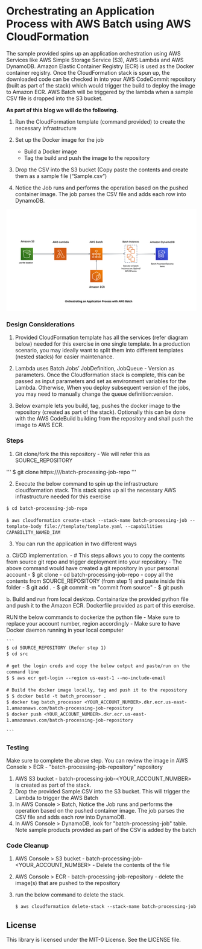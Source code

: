 
# Orchestrating an Application Process with AWS Batch using AWS CloudFormation

The sample provided spins up an application orchestration using AWS Services like AWS Simple Storage Service (S3), AWS Lambda and AWS DynamoDB. Amazon Elastic Container Registry (ECR) is used as the Docker container registry. Once the CloudFormation stack is spun up, the downloaded code can be checked in into your AWS CodeCommit repository (built as part of the stack) which would trigger the build to deploy the image to Amazon ECR. AWS Batch will be triggered by the lambda when a sample CSV file is dropped into the S3 bucket. 

**As part of this blog we will do the following.**

1.	Run the CloudFormation template (command provided) to create the necessary infrastructure

2.	Set up the Docker image for the job
    - Build a Docker image
    - Tag the build and push the image to the repository

3.	Drop the CSV into the S3 bucket (Copy paste the contents and create them as a sample file (“Sample.csv”)

4.	Notice the Job runs and performs the operation based on the pushed container image. The job parses the CSV file and adds each row into DynamoDB.

![Alt text](Orchestrating%20an%20application%20process%20with%20AWS%20Batch.png?raw=true "Title")

### Design Considerations

1. Provided CloudFormation template has all the services (refer diagram below) needed for this exercise in one single template. In a production scenario, you may ideally want to split them into different templates (nested stacks) for easier maintenance.

2. Lambda uses Batch Jobs’ JobDefinition, JobQueue - Version as parameters. Once the Cloudformation stack is complete, this can be passed as input parameters and set as environment variables for the Lambda. Otherwise, When you deploy subsequent version of the jobs, you may need to manually change the queue definition:version.

3. Below example lets you build, tag, pushes the docker image to the repository (created as part of the stack). Optionally this can be done with the AWS CodeBuild building from the repository and shall push the image to AWS ECR.

### Steps

1. Git clone/fork the this repository - We will refer this as SOURCE_REPOSITORY

'''
  $ git clone https://<url>//batch-processing-job-repo
'''

2. Execute the below command to spin up the infrastructure cloudformation stack. This stack spins up all the necessary AWS infrastructure needed for this exercise

```
$ cd batch-processing-job-repo

$ aws cloudformation create-stack --stack-name batch-processing-job --template-body file://template/template.yaml --capabilities CAPABILITY_NAMED_IAM
```

3. You can run the application in two different ways

a. CI/CD implementation. 
    - # This steps allows you to copy the contents from source git repo and trigger deployment into your repository
    - The above command would have created a git repository in your personal account
    - $ git clone <URL>
    - cd batch-processing-job-repo
    - copy all the contents from SOURCE_REPOSITORY (from step 1) and paste inside this folder
    - $ git add .
    - $ git commit -m "commit from source"
    - $ git push 

b. Build and run from local desktop. Containarize the provided python file and push it to the Amazon ECR. Dockerfile provided as part of this exercise.

RUN the below commands to dockerize the python file 
    - Make sure to replace your account number, region accordingly
    - Make sure to have Docker daemon running in your local computer
    
    ```
    $ cd SOURCE_REPOSITORY (Refer step 1)
    $ cd src

    # get the login creds and copy the below output and paste/run on the command line
    $ $ aws ecr get-login --region us-east-1 --no-include-email

    # Build the docker image locally, tag and push it to the repository
    $ $ docker build -t batch_processor .
    $ docker tag batch_processor <YOUR_ACCOUNT_NUMBER>.dkr.ecr.us-east-1.amazonaws.com/batch-processing-job-repository
    $ docker push <YOUR_ACCOUNT_NUMBER>.dkr.ecr.us-east-1.amazonaws.com/batch-processing-job-repository

    ```

### Testing

Make sure to complete the above step. You can review the image in AWS Console > ECR - "batch-processing-job-repository" repository

1. AWS S3 bucket - batch-processing-job-<YOUR_ACCOUNT_NUMBER> is created as part of the stack.
2. Drop the provided Sample.CSV into the S3 bucket. This will trigger the Lambda to trigger the AWS Batch
3. In AWS Console > Batch, Notice the Job runs and performs the operation based on the pushed container image. The job parses the CSV file and adds each row into DynamoDB.
4. In AWS Console > DynamoDB, look for "batch-processing-job" table. Note sample products provided as part of the CSV is added by the batch

### Code Cleanup

1. AWS Console > S3 bucket - batch-processing-job-<YOUR_ACCOUNT_NUMBER> - Delete the contents of the file
2. AWS Console > ECR - batch-processing-job-repository - delete the image(s) that are pushed to the repository
3. run the below command to delete the stack.

    ```
    $ aws cloudformation delete-stack --stack-name batch-processing-job

    ```
## License

This library is licensed under the MIT-0 License. See the LICENSE file.
